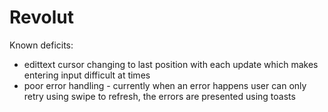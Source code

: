 # Revolut

Known deficits:
- edittext cursor changing to last position with each update which makes entering input difficult at times
- poor error handling - currently when an error happens user can only retry using swipe to refresh, the errors are presented using toasts


